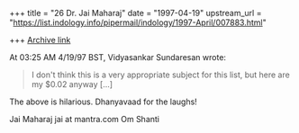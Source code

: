 +++
title = "26 Dr. Jai Maharaj"
date = "1997-04-19"
upstream_url = "https://list.indology.info/pipermail/indology/1997-April/007883.html"

+++
[Archive link](https://list.indology.info/pipermail/indology/1997-April/007883.html)

At 03:25 AM 4/19/97 BST, Vidyasankar Sundaresan wrote:
> I don't think this is a very appropriate subject for this list, but 
> here are my $0.02 anyway [...]

The above is hilarious.  Dhanyavaad for the laughs!

Jai Maharaj
jai at mantra.com
Om Shanti






